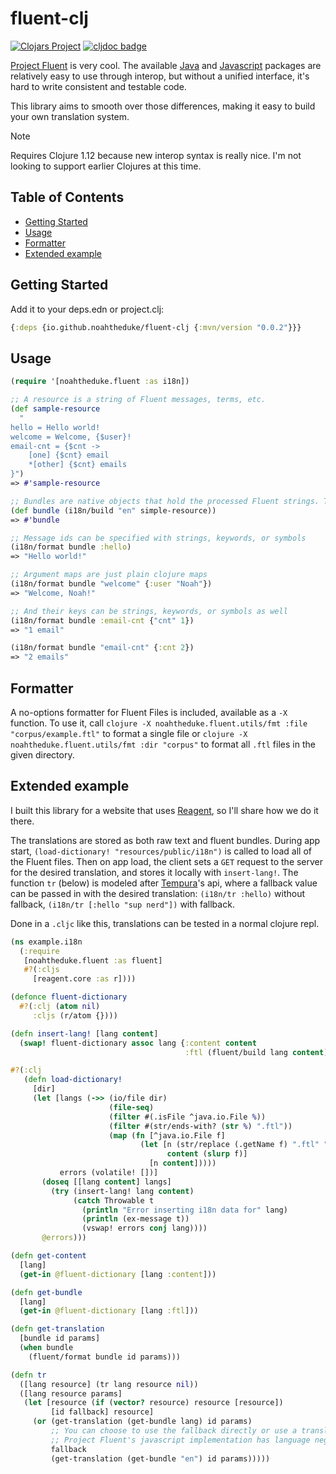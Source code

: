 # fluent-clj

[![Clojars Project](https://img.shields.io/clojars/v/io.github.noahtheduke/fluent-clj.svg)](https://clojars.org/io.github.noahtheduke/fluent-clj)
[![cljdoc badge](https://cljdoc.org/badge/io.github.noahtheduke/fluent-clj)](https://cljdoc.org/d/io.github.noahtheduke/fluent-clj)

[Project Fluent](https://projectfluent.org/) is very cool. The available [Java](https://github.com/xyzsd/fluent) and [Javascript](https://github.com/projectfluent/fluent.js) packages are relatively easy to use through interop, but without a unified interface, it's hard to write consistent and testable code.

This library aims to smooth over those differences, making it easy to build your own translation system.

> [!NOTE]
> Requires Clojure 1.12 because new interop syntax is really nice. I'm not looking to support earlier Clojures at this time.

## Table of Contents

<!-- toc -->

- [Getting Started](#getting-started)
- [Usage](#usage)
- [Formatter](#formatter)
- [Extended example](#extended-example)

<!-- tocstop -->

## Getting Started

Add it to your deps.edn or project.clj:

```clojure
{:deps {io.github.noahtheduke/fluent-clj {:mvn/version "0.0.2"}}}
```

## Usage

```clojure
(require '[noahtheduke.fluent :as i18n])

;; A resource is a string of Fluent messages, terms, etc.
(def sample-resource
  "
hello = Hello world!
welcome = Welcome, {$user}!
email-cnt = {$cnt ->
    [one] {$cnt} email
    *[other] {$cnt} emails
}")
=> #'sample-resource

;; Bundles are native objects that hold the processed Fluent strings. They can be interacted with through interop but generally you only need the provided api functions.
(def bundle (i18n/build "en" simple-resource))
=> #'bundle

;; Message ids can be specified with strings, keywords, or symbols
(i18n/format bundle :hello)
=> "Hello world!"

;; Argument maps are just plain clojure maps
(i18n/format bundle "welcome" {:user "Noah"})
=> "Welcome, Noah!"

;; And their keys can be strings, keywords, or symbols as well
(i18n/format bundle :email-cnt {"cnt" 1})
=> "1 email"

(i18n/format bundle "email-cnt" {:cnt 2})
=> "2 emails"
```

## Formatter

A no-options formatter for Fluent Files is included, available as a `-X` function. To use it, call `clojure -X noahtheduke.fluent.utils/fmt :file "corpus/example.ftl"` to format a single file or `clojure -X noahtheduke.fluent.utils/fmt :dir "corpus"` to format all `.ftl` files in the given directory.

## Extended example

I built this library for a website that uses [Reagent](https://reagent-project.github.io), so I'll share how we do it there.

The translations are stored as both raw text and fluent bundles. During app start, `(load-dictionary! "resources/public/i18n")` is called to load all of the Fluent files. Then on app load, the client sets a `GET` request to the server for the desired translation, and stores it locally with `insert-lang!`. The function `tr` (below) is modeled after [Tempura](https://github.com/taoensso/tempura)'s api, where a fallback value can be passed in with the desired translation: `(i18n/tr :hello)` without fallback, `(i18n/tr [:hello "sup nerd"])` with fallback.

Done in a `.cljc` like this, translations can be tested in a normal clojure repl.

```clojure
(ns example.i18n
  (:require
   [noahtheduke.fluent :as fluent]
   #?(:cljs
     [reagent.core :as r])))

(defonce fluent-dictionary
  #?(:clj (atom nil)
     :cljs (r/atom {})))

(defn insert-lang! [lang content]
  (swap! fluent-dictionary assoc lang {:content content
                                       :ftl (fluent/build lang content)}))

#?(:clj
   (defn load-dictionary!
     [dir]
     (let [langs (->> (io/file dir)
                      (file-seq)
                      (filter #(.isFile ^java.io.File %))
                      (filter #(str/ends-with? (str %) ".ftl"))
                      (map (fn [^java.io.File f]
                             (let [n (str/replace (.getName f) ".ftl" "")
                                   content (slurp f)]
                               [n content]))))
           errors (volatile! [])]
       (doseq [[lang content] langs]
         (try (insert-lang! lang content)
              (catch Throwable t
                (println "Error inserting i18n data for" lang)
                (println (ex-message t))
                (vswap! errors conj lang))))
       @errors)))

(defn get-content
  [lang]
  (get-in @fluent-dictionary [lang :content]))

(defn get-bundle
  [lang]
  (get-in @fluent-dictionary [lang :ftl]))

(defn get-translation
  [bundle id params]
  (when bundle
    (fluent/format bundle id params)))

(defn tr
  ([lang resource] (tr lang resource nil))
  ([lang resource params]
   (let [resource (if (vector? resource) resource [resource])
         [id fallback] resource]
     (or (get-translation (get-bundle lang) id params)
         ;; You can choose to use the fallback directly or use a translation from a different language.
         ;; Project Fluent's javascript implementation has language negotiation libraries already so those can be used directly as desired.
         fallback
         (get-translation (get-bundle "en") id params)))))
```
